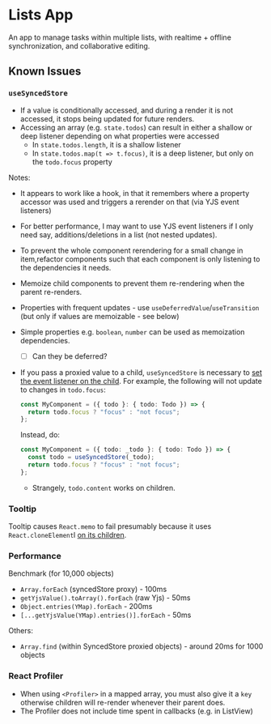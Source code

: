 # Lists App

An app to manage tasks within multiple lists, with realtime + offline synchronization, and collaborative editing.

## Known Issues

### `useSyncedStore`

- If a value is conditionally accessed, and during a render it is not accessed, it stops being updated for future renders.
- Accessing an array (e.g. `state.todos`) can result in either a shallow or deep listener depending on what properties were accessed
  - In `state.todos.length`, it is a shallow listener
  - In `state.todos.map(t => t.focus)`, it is a deep listener, but only on the `todo.focus` property

Notes:

- It appears to work like a hook, in that it remembers where a property accessor was used and triggers a rerender on that (via YJS event listeners)
- For better performance, I may want to use YJS event listeners if I only need say, additions/deletions in a list (not nested updates).
- To prevent the whole component rerendering for a small change in item,refactor components such that each component is only listening to the dependencies it needs.
- Memoize child components to prevent them re-rendering when the parent re-renders.
- Properties with frequent updates - use `useDeferredValue`/`useTransition` (but only if values are memoizable - see below)
- Simple properties e.g. `boolean`, `number` can be used as memoization dependencies.
  - [ ] Can they be deferred?
- If you pass a proxied value to a child, `useSyncedStore` is necessary to [set the event listener on the child][use-reactive]. For example, the following will not update to changes in `todo.focus`:

  ```ts
  const MyComponent = ({ todo }: { todo: Todo }) => {
    return todo.focus ? "focus" : "not focus";
  };
  ```

  Instead, do:

  ```ts
  const MyComponent = ({ todo: _todo }: { todo: Todo }) => {
    const todo = useSyncedStore(_todo);
    return todo.focus ? "focus" : "not focus";
  };
  ```

  - Strangely, `todo.content` works on children.

### Tooltip

Tooltip causes `React.memo` to fail presumably because it uses `React.cloneElement`l [on its children][tooltip-clone-element].

### Performance

Benchmark (for 10,000 objects)

- `Array.forEach` (syncedStore proxy) - 100ms
- `getYjsValue().toArray().forEach` (raw Yjs) - 50ms
- `Object.entries(YMap).forEach` - 200ms
- `[...getYjsValue(YMap).entries()].forEach` - 50ms

Others:

- `Array.find` (within SyncedStore proxied objects) - around 20ms for 1000 objects


### React Profiler

- When using `<Profiler>` in a mapped array, you must also give it a `key` otherwise children will re-render whenever their parent does.
- The Profiler does not include time spent in callbacks (e.g. in ListView)

[use-reactive]: https://github.com/YousefED/reactive/blob/main/packages/reactive-react/src/useReactive.ts
[tooltip-clone-element]: https://github.com/mantinedev/mantine/blob/cf0f85faec56615ea5fbd7813e83bac60dbaefb7/src/mantine-core/src/Tooltip/Tooltip.tsx#L193
[yjs]: https://github.com/yjs/yjs
[hocuspocus]: https://tiptap.dev/hocuspocus
[syncedstore]: https://syncedstore.org/docs/

